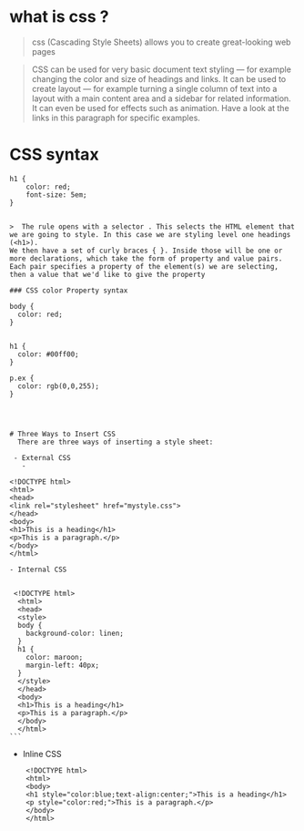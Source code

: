 # what is css ?
>css (Cascading Style Sheets) allows you to create great-looking web pages

>CSS can be used for very basic document text styling — for example changing the color and size of headings and links. It can be used to create layout — for example turning a single column of text into a layout with a main content area and a sidebar for related information. It can even be used for effects such as animation. Have a look at the links in this paragraph for specific examples.

## 

# CSS syntax

>
```
h1 {
    color: red;
    font-size: 5em;
}


>  The rule opens with a selector . This selects the HTML element that we are going to style. In this case we are styling level one headings (<h1>).
We then have a set of curly braces { }. Inside those will be one or more declarations, which take the form of property and value pairs. Each pair specifies a property of the element(s) we are selecting, then a value that we'd like to give the property

### CSS color Property syntax
```
    body {
      color: red;
    }


    h1 {
      color: #00ff00;
    }

    p.ex {
      color: rgb(0,0,255);
    }


```



# Three Ways to Insert CSS
  There are three ways of inserting a style sheet:

 - External CSS
   -
   ```
    <!DOCTYPE html>
    <html>
    <head>
    <link rel="stylesheet" href="mystyle.css">
    </head>
    <body>
    <h1>This is a heading</h1>
    <p>This is a paragraph.</p>
    </body>
    </html>
  ```  
 - Internal CSS
   
   ```
     <!DOCTYPE html>
      <html>
      <head>
      <style>
      body {
        background-color: linen;
      }
      h1 {
        color: maroon;
        margin-left: 40px;
      }
      </style>
      </head>
      <body>
      <h1>This is a heading</h1>
      <p>This is a paragraph.</p>
      </body>
      </html>
    ```

  - Inline CSS
  ```
      <!DOCTYPE html>
      <html>
      <body>
      <h1 style="color:blue;text-align:center;">This is a heading</h1>
      <p style="color:red;">This is a paragraph.</p>
      </body>
      </html>
  ```
